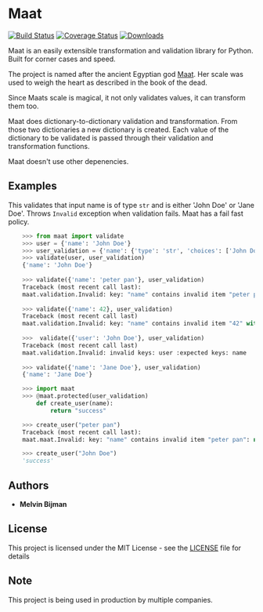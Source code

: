 # Maat
[![Build Status](https://travis-ci.com/Attumm/Maat.svg?branch=main)](https://travis-ci.com/Attumm/Maat)
[![Coverage Status](https://coveralls.io/repos/github/Attumm/Maat/badge.svg)](https://coveralls.io/github/Attumm/Maat)
[![Downloads](https://pepy.tech/badge/maat/week)](https://pepy.tech/project/maat)

Maat is an easily extensible transformation and validation library for Python.
Built for corner cases and speed.

The project is named after the ancient Egyptian god [Maat](https://en.wikipedia.org/wiki/Maat).
Her scale was used to weigh the heart as described in the book of the dead.

Since Maats scale is magical, it not only validates values, it can transform them too.

Maat does dictionary-to-dictionary validation and transformation.
From those two dictionaries a new dictionary is created.
Each value of the dictionary to be validated is passed through their validation and transformation functions.

Maat doesn't use other depenencies.

## Examples

This validates that input name is of type `str` and is either 'John Doe' or 'Jane Doe'.
Throws `Invalid` exception when validation fails. Maat has a fail fast policy.

```python
    >>> from maat import validate
    >>> user = {'name': 'John Doe'}
    >>> user_validation = {'name': {'type': 'str', 'choices': ['John Doe', 'Jane Doe']}}
    >>> validate(user, user_validation)
    {'name': 'John Doe'}
    
    >>> validate({'name': 'peter pan'}, user_validation)
    Traceback (most recent call last):
    maat.validation.Invalid: key: "name" contains invalid item "peter pan": not in valid choices ['John Doe', 'Jane Doe']
    
    >>> validate({'name': 42}, user_validation)
    Traceback (most recent call last)
    maat.validation.Invalid: key: "name" contains invalid item "42" with type "int": not of type string
    
    >>>  validate({'user': 'John Doe'}, user_validation)
    Traceback (most recent call last)
    maat.validation.Invalid: invalid keys: user :expected keys: name
    
    >>> validate({'name': 'Jane Doe'}, user_validation)
    {'name': 'Jane Doe'}

    >>> import maat
    >>> @maat.protected(user_validation)
        def create_user(name):
            return "success"

    >>> create_user("peter pan")
    Traceback (most recent call last):
    maat.maat.Invalid: key: "name" contains invalid item "peter pan": not in valid choices ['John Doe', 'Jane Doe']

    >>> create_user("John Doe")
    'success'
```


## Authors

* **Melvin Bijman** 

## License

This project is licensed under the MIT License - see the [LICENSE](LICENSE) file for details

## Note
This project is being used in production by multiple companies.
